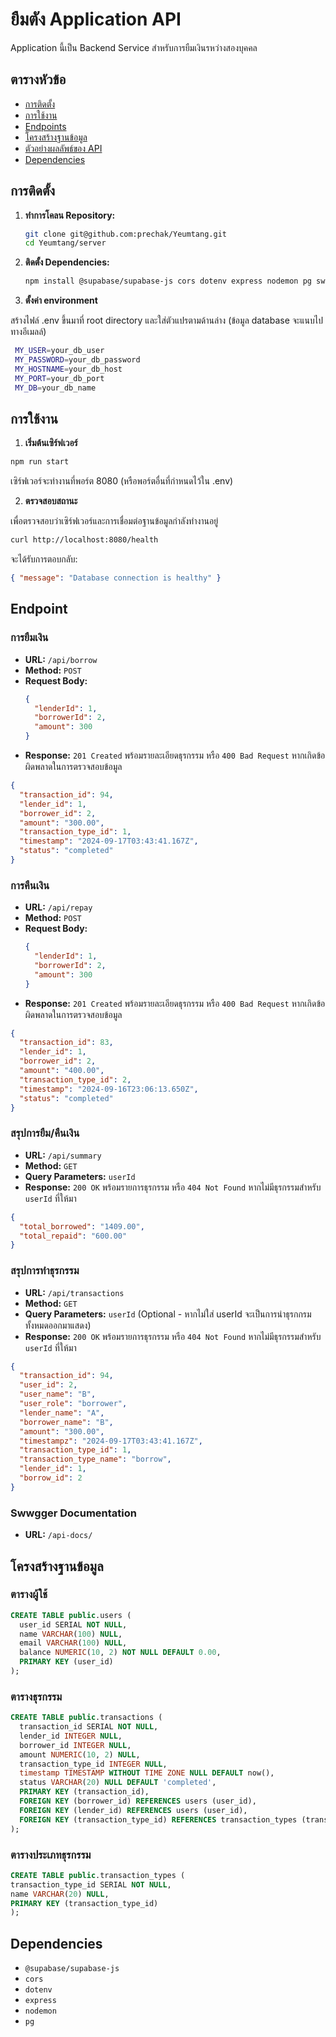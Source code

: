 # ยืมตัง Application API

Application นี้เป็น Backend Service สำหรับการยืมเงินรหว่างสองบุคคล

## ตารางหัวข้อ

- [การติดตั้ง](#การติดตั้ง)
- [การใช้งาน](#การใช้งาน)
- [Endpoints](#endpoints)
- [โครงสร้างฐานข้อมูล](#โครงสร้างฐานข้อมูล)
- [ตัวอย่างผลลัพธ์ของ API](#ตัวอย่างผลลัพธ์ของ-api)
- [Dependencies](#dependencies)

## การติดตั้ง

1. **ทำการโคลน Repository:**

   ```bash
   git clone git@github.com:prechak/Yeumtang.git
   cd Yeumtang/server
   ```

2. **ติดตั้ง Dependencies:**

   ```bash
   npm install @supabase/supabase-js cors dotenv express nodemon pg swagger-autogen swagger-ui-express
   ```

3. **ตั้งค่า environment**

สร้างไฟล์ .env ขึ้นมาที่ root directory และใส่ตัวแปรตามด้านล่าง (ข้อมูล database จะแนบไปทางอีเมลล์)

```bash
 MY_USER=your_db_user
 MY_PASSWORD=your_db_password
 MY_HOSTNAME=your_db_host
 MY_PORT=your_db_port
 MY_DB=your_db_name
```

## การใช้งาน

1. **เริ่มต้นเซิร์ฟเวอร์**

```bash
npm run start
```

เซิร์ฟเวอร์จะทำงานที่พอร์ต 8080 (หรือพอร์ตอื่นที่กำหนดไว้ใน .env)

2. **ตรวจสอบสถานะ**

เพื่อตรวจสอบว่าเซิร์ฟเวอร์และการเชื่อมต่อฐานข้อมูลกำลังทำงานอยู่

```bash
curl http://localhost:8080/health
```

จะได้รับการตอบกลับ:

```json
{ "message": "Database connection is healthy" }
```

## Endpoint

### การยืมเงิน

- **URL:**
  `/api/borrow`
- **Method:** `POST`
- **Request Body:**
  ```json
  {
    "lenderId": 1,
    "borrowerId": 2,
    "amount": 300
  }
  ```
- **Response:** `201 Created` พร้อมรายละเอียดธุรกรรม หรือ `400 Bad Request` หากเกิดข้อผิดพลาดในการตรวจสอบข้อมูล

```json
{
  "transaction_id": 94,
  "lender_id": 1,
  "borrower_id": 2,
  "amount": "300.00",
  "transaction_type_id": 1,
  "timestamp": "2024-09-17T03:43:41.167Z",
  "status": "completed"
}
```

### การคืนเงิน

- **URL:**
  `/api/repay`
- **Method:** `POST`
- **Request Body:**
  ```json
  {
    "lenderId": 1,
    "borrowerId": 2,
    "amount": 300
  }
  ```
- **Response:** `201 Created` พร้อมรายละเอียดธุรกรรม หรือ `400 Bad Request` หากเกิดข้อผิดพลาดในการตรวจสอบข้อมูล

```json
{
  "transaction_id": 83,
  "lender_id": 1,
  "borrower_id": 2,
  "amount": "400.00",
  "transaction_type_id": 2,
  "timestamp": "2024-09-16T23:06:13.650Z",
  "status": "completed"
}
```

### สรุปการยืม/คืนเงิน

- **URL:** `/api/summary`
- **Method:** `GET`
- **Query Parameters:** `userId`
- **Response:** `200 OK` พร้อมรายการธุรกรรม หรือ `404 Not Found` หากไม่มีธุรกรรมสำหรับ `userId` ที่ให้มา

```json
{
  "total_borrowed": "1409.00",
  "total_repaid": "600.00"
}
```

### สรุปการทำธุรกรรม

- **URL:** `/api/transactions`
- **Method:** `GET`
- **Query Parameters:** `userId` (Optional - หากไม่ใส่ userId จะเป็นการนำธุรกกรมทั้งหมดออกมาแสดง)
- **Response:** `200 OK` พร้อมรายการธุรกรรม หรือ `404 Not Found` หากไม่มีธุรกรรมสำหรับ `userId` ที่ให้มา

```json
{
  "transaction_id": 94,
  "user_id": 2,
  "user_name": "B",
  "user_role": "borrower",
  "lender_name": "A",
  "borrower_name": "B",
  "amount": "300.00",
  "timestampz": "2024-09-17T03:43:41.167Z",
  "transaction_type_id": 1,
  "transaction_type_name": "borrow",
  "lender_id": 1,
  "borrow_id": 2
}
```

### Swwgger Documentation

- **URL:** `/api-docs/`

## โครงสร้างฐานข้อมูล

### ตารางผู้ใช้

```sql
CREATE TABLE public.users (
  user_id SERIAL NOT NULL,
  name VARCHAR(100) NULL,
  email VARCHAR(100) NULL,
  balance NUMERIC(10, 2) NOT NULL DEFAULT 0.00,
  PRIMARY KEY (user_id)
);
```

### ตารางธุรกรรม

```sql
CREATE TABLE public.transactions (
  transaction_id SERIAL NOT NULL,
  lender_id INTEGER NULL,
  borrower_id INTEGER NULL,
  amount NUMERIC(10, 2) NULL,
  transaction_type_id INTEGER NULL,
  timestamp TIMESTAMP WITHOUT TIME ZONE NULL DEFAULT now(),
  status VARCHAR(20) NULL DEFAULT 'completed',
  PRIMARY KEY (transaction_id),
  FOREIGN KEY (borrower_id) REFERENCES users (user_id),
  FOREIGN KEY (lender_id) REFERENCES users (user_id),
  FOREIGN KEY (transaction_type_id) REFERENCES transaction_types (transaction_type_id)
);
```

### ตารางประเภทธุรกรรม

```sql
CREATE TABLE public.transaction_types (
transaction_type_id SERIAL NOT NULL,
name VARCHAR(20) NULL,
PRIMARY KEY (transaction_type_id)
);
```

## Dependencies

- `@supabase/supabase-js`
- `cors`
- `dotenv`
- `express`
- `nodemon`
- `pg`
